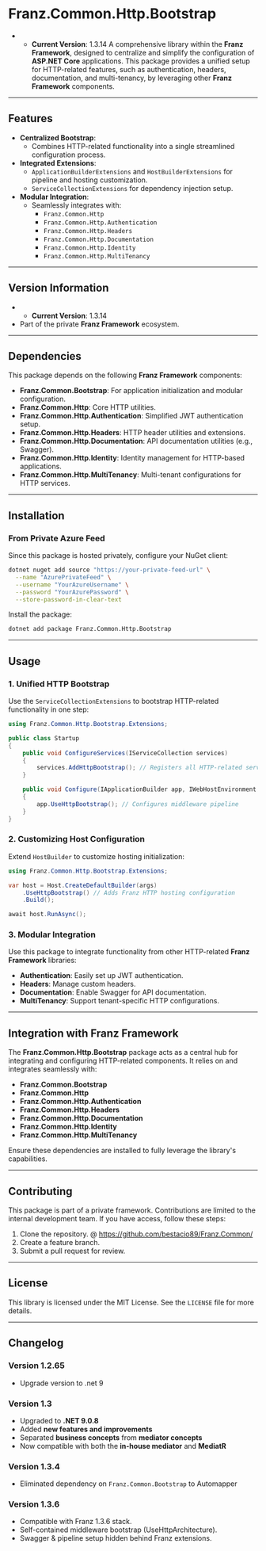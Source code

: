 ﻿# **Franz.Common.Http.Bootstrap**
- - **Current Version**: 1.3.14
A comprehensive library within the **Franz Framework**, designed to centralize and simplify the configuration of **ASP.NET Core** applications. This package provides a unified setup for HTTP-related features, such as authentication, headers, documentation, and multi-tenancy, by leveraging other **Franz Framework** components.

---

## **Features**

- **Centralized Bootstrap**:
  - Combines HTTP-related functionality into a single streamlined configuration process.
- **Integrated Extensions**:
  - `ApplicationBuilderExtensions` and `HostBuilderExtensions` for pipeline and hosting customization.
  - `ServiceCollectionExtensions` for dependency injection setup.
- **Modular Integration**:
  - Seamlessly integrates with:
    - `Franz.Common.Http`
    - `Franz.Common.Http.Authentication`
    - `Franz.Common.Http.Headers`
    - `Franz.Common.Http.Documentation`
    - `Franz.Common.Http.Identity`
    - `Franz.Common.Http.MultiTenancy`

---

## **Version Information**

- - **Current Version**: 1.3.14
- Part of the private **Franz Framework** ecosystem.

---

## **Dependencies**

This package depends on the following **Franz Framework** components:
- **Franz.Common.Bootstrap**: For application initialization and modular configuration.
- **Franz.Common.Http**: Core HTTP utilities.
- **Franz.Common.Http.Authentication**: Simplified JWT authentication setup.
- **Franz.Common.Http.Headers**: HTTP header utilities and extensions.
- **Franz.Common.Http.Documentation**: API documentation utilities (e.g., Swagger).
- **Franz.Common.Http.Identity**: Identity management for HTTP-based applications.
- **Franz.Common.Http.MultiTenancy**: Multi-tenant configurations for HTTP services.

---

## **Installation**

### **From Private Azure Feed**
Since this package is hosted privately, configure your NuGet client:

```bash
dotnet nuget add source "https://your-private-feed-url" \
  --name "AzurePrivateFeed" \
  --username "YourAzureUsername" \
  --password "YourAzurePassword" \
  --store-password-in-clear-text
```

Install the package:

```bash
dotnet add package Franz.Common.Http.Bootstrap  
```

---

## **Usage**

### **1. Unified HTTP Bootstrap**

Use the `ServiceCollectionExtensions` to bootstrap HTTP-related functionality in one step:

```csharp
using Franz.Common.Http.Bootstrap.Extensions;

public class Startup
{
    public void ConfigureServices(IServiceCollection services)
    {
        services.AddHttpBootstrap(); // Registers all HTTP-related services
    }

    public void Configure(IApplicationBuilder app, IWebHostEnvironment env)
    {
        app.UseHttpBootstrap(); // Configures middleware pipeline
    }
}
```

### **2. Customizing Host Configuration**

Extend `HostBuilder` to customize hosting initialization:

```csharp
using Franz.Common.Http.Bootstrap.Extensions;

var host = Host.CreateDefaultBuilder(args)
    .UseHttpBootstrap() // Adds Franz HTTP hosting configuration
    .Build();

await host.RunAsync();
```

### **3. Modular Integration**

Use this package to integrate functionality from other HTTP-related **Franz Framework** libraries:
- **Authentication**: Easily set up JWT authentication.
- **Headers**: Manage custom headers.
- **Documentation**: Enable Swagger for API documentation.
- **MultiTenancy**: Support tenant-specific HTTP configurations.

---

## **Integration with Franz Framework**

The **Franz.Common.Http.Bootstrap** package acts as a central hub for integrating and configuring HTTP-related components. It relies on and integrates seamlessly with:
- **Franz.Common.Bootstrap**
- **Franz.Common.Http**
- **Franz.Common.Http.Authentication**
- **Franz.Common.Http.Headers**
- **Franz.Common.Http.Documentation**
- **Franz.Common.Http.Identity**
- **Franz.Common.Http.MultiTenancy**

Ensure these dependencies are installed to fully leverage the library's capabilities.

---

## **Contributing**

This package is part of a private framework. Contributions are limited to the internal development team. If you have access, follow these steps:
1. Clone the repository. @ https://github.com/bestacio89/Franz.Common/
2. Create a feature branch.
3. Submit a pull request for review.

---

## **License**

This library is licensed under the MIT License. See the `LICENSE` file for more details.

---

## **Changelog**

### Version 1.2.65
- Upgrade version to .net 9

### Version 1.3
- Upgraded to **.NET 9.0.8**
- Added **new features and improvements**
- Separated **business concepts** from **mediator concepts**
- Now compatible with both the **in-house mediator** and **MediatR**

### Version 1.3.4
- Eliminated dependency on `Franz.Common.Bootstrap` to Automapper

### Version 1.3.6
- Compatible with Franz 1.3.6 stack.
- Self-contained middleware bootstrap (UseHttpArchitecture).
- Swagger & pipeline setup hidden behind Franz extensions.